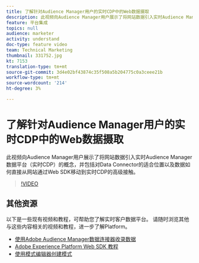 ```yaml
---
title: 了解针对Audience Manager用户的实时CDP中的Web数据摄取
description: 此视频向Audience Manager用户展示了将网站数据引入实时Audience Manager数据平台（实时CDP）的概念，并包括对Data Connector的适合位置以及数据如何直接从网站通过Web SDK移动到实时CDP的高级接触。
feature: 平台集成
topics: null
audience: marketer
activity: understand
doc-type: feature video
team: Technical Marketing
thumbnail: 331752.jpg
kt: 7153
translation-type: tm+mt
source-git-commit: 3d4e02bf43874c35f508a5b204775c0a3ceee21b
workflow-type: tm+mt
source-wordcount: '214'
ht-degree: 3%

---
```



# 了解针对Audience Manager用户的实时CDP中的Web数据摄取

此视频向Audience Manager用户展示了将网站数据引入实时Audience Manager数据平台（实时CDP）的概念，并包括对Data Connector的适合位置以及数据如何直接从网站通过Web SDK移动到实时CDP的高级接触。

>[!VIDEO](https://video.tv.adobe.com/v/331752/?quality=12&learn=on)

## 其他资源

以下是一些现有视频和教程，可帮助您了解实时客户数据平台。 请随时浏览其他与这些内容相关的视频和教程，进一步了解Platform。

* [使用Adobe Audience Manager数据连接器收录数据](https://experienceleague.adobe.com/docs/platform-learn/tutorials/sources/ingest-data-from-aam.html?lang=en#sources)
* [Adobe Experience Platform Web SDK 教程](https://experienceleague.adobe.com/docs/web-sdk-learn/tutorials/overview.html?lang=en)
* [使用模式编辑器创建模式](https://experienceleague.adobe.com/docs/experience-platform/xdm/tutorials/create-schema-ui.html?lang=en#getting-started)
